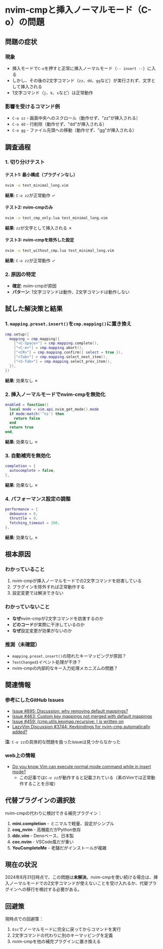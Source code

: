 # nvim-cmpと挿入ノーマルモード（C-o）の問題

## 問題の症状

### 現象
- 挿入モードで`C-o`を押すと正常に挿入ノーマルモード（`-- insert --`）に入る
- しかし、その後の2文字コマンド（`zz`、`dd`、`gg`など）が実行されず、文字として挿入される
- 1文字コマンド（`j`、`k`、`x`など）は正常動作

### 影響を受けるコマンド例
- `C-o zz` - 画面中央へのスクロール（動作せず、"zz"が挿入される）
- `C-o dd` - 行削除（動作せず、"dd"が挿入される）  
- `C-o gg` - ファイル先頭への移動（動作せず、"gg"が挿入される）

## 調査過程

### 1. 切り分けテスト

#### テスト1: 最小構成（プラグインなし）
```bash
nvim -u test_minimal_long.vim
```
**結果**: `C-o zz`が正常動作 ✓

#### テスト2: nvim-cmpのみ
```bash
nvim -u test_cmp_only.lua test_minimal_long.vim
```
**結果**: `zz`が文字として挿入される ✗

#### テスト3: nvim-cmpを除外した設定
```bash
nvim -u test_without_cmp.lua test_minimal_long.vim
```
**結果**: `C-o zz`が正常動作 ✓

### 2. 原因の特定
- **確定**: nvim-cmpが原因
- **パターン**: 1文字コマンドは動作、2文字コマンドは動作しない

## 試した解決策と結果

### 1. `mapping.preset.insert()`を`cmp.mapping()`に置き換え
```lua
cmp.setup({
  mapping = cmp.mapping({
    ["<C-Space>"] = cmp.mapping.complete(),
    ["<C-e>"] = cmp.mapping.abort(),
    ["<CR>"] = cmp.mapping.confirm({ select = true }),
    ["<Tab>"] = cmp.mapping.select_next_item(),
    ["<S-Tab>"] = cmp.mapping.select_prev_item(),
  }),
})
```
**結果**: 効果なし ✗

### 2. 挿入ノーマルモードでnvim-cmpを無効化
```lua
enabled = function()
  local mode = vim.api.nvim_get_mode().mode
  if mode:match('^ni') then
    return false
  end
  return true
end,
```
**結果**: 効果なし ✗

### 3. 自動補完を無効化
```lua
completion = {
  autocomplete = false,
},
```
**結果**: 効果なし ✗

### 4. パフォーマンス設定の調整
```lua
performance = {
  debounce = 0,
  throttle = 0,
  fetching_timeout = 200,
},
```
**結果**: 効果なし ✗

## 根本原因

### わかっていること
1. nvim-cmpが挿入ノーマルモードでの2文字コマンドを妨害している
2. プラグインを除外すれば正常動作する
3. 設定変更では解決できない

### わかっていないこと
- **なぜ**nvim-cmpが2文字コマンドを妨害するのか
- **どのコード**が実際に干渉しているのか
- **なぜ**設定変更が効果がないのか

### 推測（未確認）
- `mapping.preset.insert()`の隠れたキーマッピングが原因？
- `TextChangedI`イベント処理が干渉？
- nvim-cmpの内部的なキー入力処理メカニズムの問題？

## 関連情報

### 参考にしたGitHub Issues
- [Issue #895: Discussion: why removing default mappings?](https://github.com/hrsh7th/nvim-cmp/issues/895)
- [Issue #463: Custom key mappings not merged with default mappings](https://github.com/hrsh7th/nvim-cmp/issues/463)
- [Issue #459: <Plug>(cmp.utils.keymap.recursive: ) is written on <Tab>](https://github.com/hrsh7th/nvim-cmp/issues/459)
- [LazyVim Discussion #3744: Keybindings for nvim-cmp automatically added?](https://github.com/LazyVim/LazyVim/discussions/3744)

**注**: `C-o zz`の具体的な問題を扱ったissueは見つからなかった

### web上の情報
- [Do you know Vim can execute normal mode command while in insert mode?](https://dev.to/iggredible/vim-do-you-know-that-you-can-execute-normal-mode-command-while-in-insert-mode-1ipb)
  - この記事では`C-o zz`が動作すると記載されている（素のVimでは正常動作することを示唆）

## 代替プラグインの選択肢

nvim-cmpの代わりに検討できる補完プラグイン：

1. **mini.completion** - ミニマルで軽量、設定がシンプル
2. **coq_nvim** - 高機能だがPython依存
3. **ddc.vim** - Denoベース、日本製
4. **coc.nvim** - VSCode風だが重い
5. **YouCompleteMe** - 老舗だがインストールが複雑

## 現在の状況

2024年8月31日時点で、この問題は**未解決**。nvim-cmpを使い続ける場合は、挿入ノーマルモードでの2文字コマンドが使えないことを受け入れるか、代替プラグインへの移行を検討する必要がある。

## 回避策

現時点での回避策：
1. `Esc`でノーマルモードに完全に戻ってからコマンドを実行
2. 2文字コマンドの代わりに別のキーマッピングを定義
3. nvim-cmpを他の補完プラグインに置き換える